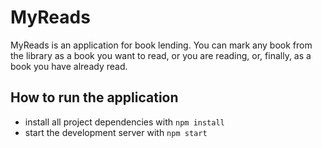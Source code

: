 # MyReads

MyReads is an application for book lending. You can mark any book from the
library as a book you want to read, or you are reading, or, finally, as a book
you have already read.

## How to run the application

* install all project dependencies with `npm install`
* start the development server with `npm start`
